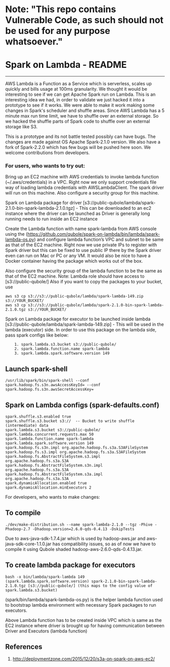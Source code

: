 # Note: "This repo contains Vulnerable Code, as such should not be used for any purpose whatsoever."
# Spark on Lambda - README
----------------------------------------

AWS Lambda is a Function as a Service which is serverless, scales up quickly and bills usage at 100ms granularity. We thought it would be interesting to see if we can get Apache Spark run on Lambda. This is an interesting idea we had, in order to validate we just hacked it into a prototype to see if it works. We were able to make it work making some changes in Spark's scheduler and shuffle areas. Since AWS Lambda has a 5 minute max run time limit, we have to shuffle over an external storage. So we hacked the shuffle parts of Spark code to shuffle over an external storage like S3.

This is a prototype and its not battle tested possibly can have bugs. The changes are made against OS Apache Spark-2.1.0 version. We also have a fork of Spark-2.2.0 which has few bugs will be pushed here soon. We welcome contributions from developers.

### For users, who wants to try out:

Bring up an EC2 machine with AWS credentials to invoke lambda function (~/.aws/credentials) in a VPC. Right now we only support credentials file way of loading lambda credentials with AWSLambdaClient. The spark driver will run on this machine. Also configure a security group for this machine.

Spark on Lambda package for driver [s3://public-qubole/lambda/spark-2.1.0-bin-spark-lambda-2.1.0.tgz] - This can be downloaded to an ec2 instance where the driver can be launched as Driver is generally long running needs to run inside an EC2 instance

Create the Lambda function with name spark-lambda from AWS console using the  (https://github.com/qubole/spark-on-lambda/bin/lambda/spark-lambda-os.py) and configure lambda function’s VPC and subnet to be same as that of the EC2 machine. Right now we use private IPs to register with Spark driver but this can be fixed to use public IP there by the Spark driver even can run on Mac or PC or any VM. It would also be nice to have a Docker container having the package which works out of the box.  

Also configure the security group of the lambda function to be the same as that of the EC2 machine. Note: Lambda role should have access to [s3://public-qubole/]
Also if you want to copy the packages to your bucket, use 

```
aws s3 cp s3://s3://public-qubole/lambda/spark-lambda-149.zip s3://YOUR_BUCKET/
aws s3 cp s3://s3://public-qubole/lambda/spark-2.1.0-bin-spark-lambda-2.1.0.tgz s3://YOUR_BUCKET/
```

Spark on Lambda package for executor to be launched inside lambda [s3://public-qubole/lambda/spark-lambda-149.zip] - This will be used in the lambda (executor) side. In order to use this package on the lambda side, pass spark configs like below:
		
        1. spark.lambda.s3.bucket s3://public-qubole/
        2. spark.lambda.function.name spark-lambda
        3. spark.lambda.spark.software.version 149

## Launch spark-shell

```
/usr/lib/spark/bin/spark-shell --conf spark.hadoop.fs.s3n.awsAccessKeyId= --conf spark.hadoop.fs.s3n.awsSecretAccessKey=
```

## Spark on Lambda configs (spark-defaults.conf)

```
spark.shuffle.s3.enabled true
spark.shuffle.s3.bucket s3://  -- Bucket to write shuffle (intermediate) data
spark.lambda.s3.bucket s3://public-qubole/  
spark.lambda.concurrent.requests.max 50
spark.lambda.function.name spark-lambda
spark.lambda.spark.software.version 149
spark.hadoop.fs.s3n.impl org.apache.hadoop.fs.s3a.S3AFileSystem
spark.hadoop.fs.s3.impl org.apache.hadoop.fs.s3a.S3AFileSystem
spark.hadoop.fs.AbstractFileSystem.s3.impl org.apache.hadoop.fs.s3a.S3A
spark.hadoop.fs.AbstractFileSystem.s3n.impl org.apache.hadoop.fs.s3a.S3A
spark.hadoop.fs.AbstractFileSystem.s3a.impl org.apache.hadoop.fs.s3a.S3A
spark.dynamicAllocation.enabled true
spark.dynamicAllocation.minExecutors 2
```

For developers, who wants to make changes:

## To compile

```
./dev/make-distribution.sh --name spark-lambda-2.1.0 --tgz -Phive -Phadoop-2.7 -Dhadoop.version=2.6.0-qds-0.4.13 -DskipTests 
```

Due to aws-java-sdk-1.7.4.jar which is used by hadoop-aws.jar and aws-java-sdk-core-1.1.0.jar has compatibility issues, so as of now we have to compile it using Qubole shaded hadoop-aws-2.6.0-qds-0.4.13.jar.

## To create lambda package for executors

```
bash -x bin/lambda/spark-lambda 149 (spark.lambda.spark.software.version) spark-2.1.0-bin-spark-lambda-2.1.0.tgz [s3://public-qubole/] (this maps to the config value of spark.lambda.s3.bucket)
```

(spark/bin/lambda/spark-lambda-os.py) is the helper lambda function used to bootstrap lambda environment with necessary Spark packages to run executors. 

Above Lambda function has to be created inside VPC which is same as the EC2 instance where driver is brought up for having communication between Driver and Executors (lambda function)


## References

1. http://deploymentzone.com/2015/12/20/s3a-on-spark-on-aws-ec2/

